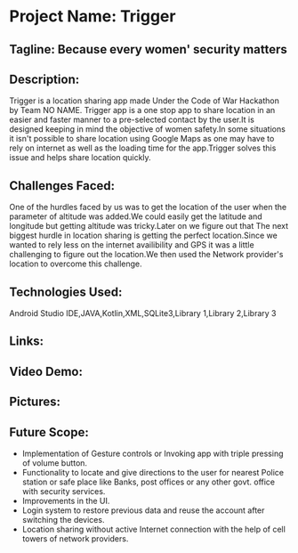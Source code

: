 # Project Name: Trigger
## Tagline: Because every women' security matters

## Description:
Trigger is a location sharing app made Under the Code of War Hackathon by Team NO NAME.
Trigger app is a one stop app to share location in an easier and faster manner to a pre-selected contact by the user.It is designed keeping in mind the objective of women safety.In some situations it isn't possible to share location using Google Maps as one may have to rely on internet as well as the loading time for the app.Trigger solves this issue and helps share location quickly.

## Challenges Faced:
One of the hurdles faced by us was to get the location of the user when the parameter of altitude was added.We could easily get the latitude and longitude but getting altitude was tricky.Later on we figure out that
The next biggest hurdle in location sharing is getting the perfect location.Since we wanted to rely less on the internet availibility and GPS it was a little challenging to figure out the location.We then used the Network provider's location to overcome this challenge.

## Technologies Used:
Android Studio IDE,JAVA,Kotlin,XML,SQLite3,Library 1,Library 2,Library 3

## Links:

## Video Demo:

## Pictures:

## Future Scope:
* Implementation of Gesture controls or Invoking app with triple pressing of volume
button.
* Functionality to locate and give directions to the user for nearest Police station or safe
place like Banks, post offices or any other govt. office with security services.
* Improvements in the UI.
* Login system to restore previous data and reuse the account after switching the
devices.
* Location sharing without active Internet connection with the help of cell towers of
network providers.
